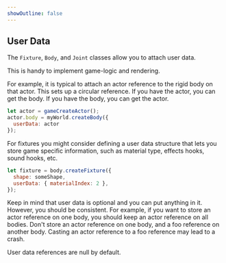 ```yaml
---
showOutline: false
---
```


## User Data
The `Fixture`, `Body`, and `Joint` classes allow you to attach user data.

This is handy to implement game-logic and rendering.

For example, it is typical to attach an actor reference to the rigid body
on that actor. This sets up a circular reference. If you have the actor,
you can get the body. If you have the body, you can get the actor.

```js
let actor = gameCreateActor();
actor.body = myWorld.createBody({
  userData: actor
});
```

For fixtures you might consider defining a user data structure that lets
you store game specific information, such as material type, effects
hooks, sound hooks, etc.

```js
let fixture = body.createFixture({
  shape: someShape,
  userData: { materialIndex: 2 },
});
```

Keep in mind that user data is optional and you can put anything in it.
However, you should be consistent. For example, if you want to store an
actor reference on one body, you should keep an actor reference on all
bodies. Don't store an actor reference on one body, and a foo reference on
another body. Casting an actor reference to a foo reference may lead to a
crash.

User data references are null by default.
